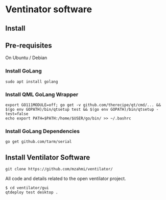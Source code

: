 # Ventinator software

## Install

## Pre-requisites

On Ubuntu / Debian

### Install GoLang

```
sudo apt install golang
```

### Install QML GoLang Wrapper
```
export GO111MODULE=off; go get -v github.com/therecipe/qt/cmd/... && $(go env GOPATH)/bin/qtsetup test && $(go env GOPATH)/bin/qtsetup -test=false
echo export PATH=$PATH:/home/$USER/go/bin/ >> ~/.bashrc
```
### Install GoLang Dependencies

```
go get github.com/tarm/serial
```

## Install Ventilator Software 

```
git clone https://github.com/mzahmi/ventilator/
```

All code and details related to the open ventilator project.

```
$ cd ventilator/gui
qtdeploy test desktop .

```
